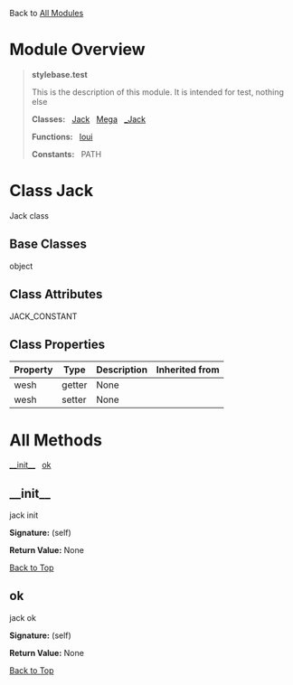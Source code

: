 Back to [All Modules](https://github.com/pyrustic/stylebase/blob/master/docs/modules/README.md#readme)

# Module Overview

> **stylebase.test**
> 
> This is the description of this module. It is intended for test, nothing else
>
> **Classes:** &nbsp; [Jack](https://github.com/pyrustic/stylebase/blob/master/docs/modules/content/stylebase.test/content/classes/Jack.md#class-jack) &nbsp; [Mega](https://github.com/pyrustic/stylebase/blob/master/docs/modules/content/stylebase.test/content/classes/Mega.md#class-mega) &nbsp; [\_Jack](https://github.com/pyrustic/stylebase/blob/master/docs/modules/content/stylebase.test/content/classes/_Jack.md#class-_jack)
>
> **Functions:** &nbsp; [loui](https://github.com/pyrustic/stylebase/blob/master/docs/modules/content/stylebase.test/content/functions.md#loui)
>
> **Constants:** &nbsp; PATH

# Class Jack
Jack class

## Base Classes
object

## Class Attributes
JACK\_CONSTANT

## Class Properties
|Property|Type|Description|Inherited from|
|---|---|---|---|
|wesh|getter|None||
|wesh|setter|None||



# All Methods
[\_\_init\_\_](#__init__) &nbsp; [ok](#ok)

## \_\_init\_\_
jack init



**Signature:** (self)



**Return Value:** None

[Back to Top](#module-overview)


## ok
jack ok



**Signature:** (self)



**Return Value:** None

[Back to Top](#module-overview)



